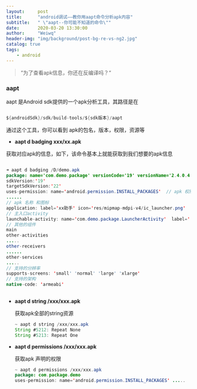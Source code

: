 ```yaml
---
layout:     post
title:      "android调试——教你用aapt命令分析apk内容"
subtitle:   " \"aapt--你可能不知道的命令\""
date:       2020-03-20 13:30:00
author:     "Weiwq"
header-img: "img/background/post-bg-re-vs-ng2.jpg"
catalog: true
tags:
    - android
---
```


> “为了查看apk信息，你还在反编译吗？“

### aapt

aapt 是Android sdk提供的一个apk分析工具，其路径是在 

```java

${androidSdk}/sdk/build-tools/${sdk版本}/aapt

```

通过这个工具，你可以看到 apk的包名，版本，权限，资源等

- **aapt d badging xxx/xx.apk**

 获取对应apk的信息，如下，该命令基本上就能获取到我们想要的apk信息

  ```java
  
  ➜ aapt d badging /D/demo.apk
  package: name='com.demo.package' versionCode='19' versionName='2.4.0.4'
  sdkVersion:'19'
  targetSdkVersion:'22'
  uses-permission: name='android.permission.INSTALL_PACKAGES'  // apk 权限
  ......
  // apk 名称 和图标
  application: label='xx助手' icon='res/mipmap-mdpi-v4/ic_launcher.png'
  // 主入口activity
  launchable-activity: name='com.demo.package.LauncherActivity'  label='' icon=''
  // 其他的组件
  main
  other-activities
  .....
  other-receivers
  ......
  other-services
  .....
  // 支持的分辨率
  supports-screens: 'small' 'normal' 'large' 'xlarge'
  // 支持的架构
  native-code: 'armeabi'
   
  ```

- **aapt d string /xxx/xxx.apk**

  获取apk全部的string资源

  ```java
  ~ aapt d string /xxx/xxx.apk
  String #5212: Repeat None
  String #5213: Repeat One
  ```

- **aapt d permissions /xxx/xxx.apk**

  获取apk 声明的权限

  ```java
  ~ aapt d permissions /xxx/xxx.apk
  package: com.package.demo
  uses-permission: name='android.permission.INSTALL_PACKAGES' .....
  ```